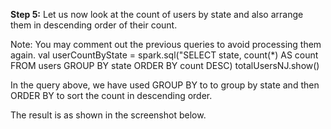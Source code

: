 

**Step 5:** Let us now look at the count of users by state and also arrange them in descending order of their count.

Note: You may comment out the previous queries to avoid processing them again.
val userCountByState = spark.sql("SELECT state, count(*) AS count FROM users GROUP BY state ORDER BY count DESC)
totalUsersNJ.show()

In the query above, we have used GROUP BY to to group by state and then ORDER BY to sort the count in descending order.

The result is as shown in the screenshot below.








